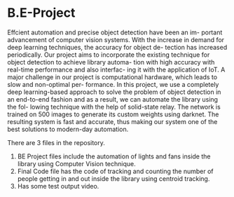 # B.E-Project

Effcient automation and precise object detection have been an im-
portant advancement of computer vision systems. With the increase
in demand for deep learning techniques, the accuracy for object de-
tection has increased periodically. Our project aims to incorporate
the existing technique for object detection to achieve library automa-
tion with high accuracy with real-time performance and also interfac-
ing it with the application of IoT. A major challenge in our project is
computational hardware, which leads to slow and non-optimal per-
formance. In this project, we use a completely deep learning-based
approach to solve the problem of object detection in an end-to-end
fashion and as a result, we can automate the library using the fol-
lowing technique with the help of solid-state relay. The network is
trained on 500 images to generate its custom weights using darknet.
The resulting system is fast and accurate, thus making 
our system one of the best solutions to modern-day automation.

There are 3 files in the repository. 
1) BE Project files include the automation of lights and fans inside the library using Computer Vision technique.
2) Final Code file has the code of tracking and counting the number of people getting in and out inside the library using centroid tracking.
3) Has some test output video.
